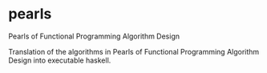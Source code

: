 # pearls
Pearls of Functional Programming Algorithm Design

Translation of the algorithms in Pearls of Functional Programming Algorithm Design into executable haskell.
